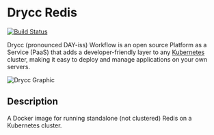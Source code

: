 # Drycc Redis
[![Build Status](https://travis-ci.org/drycc/redis.svg?branch=main)](https://travis-ci.org/drycc/redis)

Drycc (pronounced DAY-iss) Workflow is an open source Platform as a Service (PaaS) that adds a developer-friendly layer to any [Kubernetes](http://kubernetes.io) cluster, making it easy to deploy and manage applications on your own servers.

![Drycc Graphic](https://getdrycc.blob.core.windows.net/get-drycc/drycc-graphic-small.png)

## Description
A Docker image for running standalone (not clustered) Redis on a Kubernetes cluster.

[v2.18]: https://github.com/drycc/workflow/releases/tag/v2.18.0
